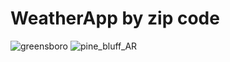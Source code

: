# WeatherApp by zip code
![greensboro](https://user-images.githubusercontent.com/56921922/172763366-2cd5f5a4-b46c-4759-93ee-4d1bcf4e4854.png)
![pine_bluff_AR](https://user-images.githubusercontent.com/56921922/172763387-e18a56b4-dd55-4bf6-aebb-5fca5311d12c.png)

